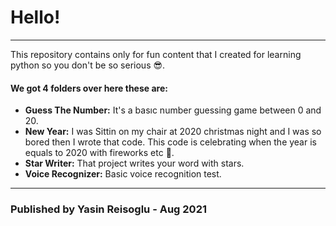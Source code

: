 # Hello!
****
This repository contains only for fun content that I created for learning python so you don't be so serious 😎.

#### We got 4 folders over here these are:

- **Guess The Number:** It's a basıc number guessing game between 0 and 20.
- **New Year:** I was Sittin on my chair at 2020 christmas night and I was so bored then I wrote that code. This code is celebrating when the year is equals to 2020 with fireworks etc 🎉.
- **Star Writer:** That project writes your word with stars.
- **Voice Recognizer:** Basic voice recognition test.
****
### Published by Yasin Reisoglu - Aug 2021
